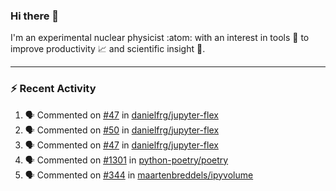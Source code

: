 ### Hi there 👋
I'm an experimental nuclear physicist :atom: with an interest in tools :wrench: to improve productivity :chart_with_upwards_trend: and scientific insight :telescope:.
<!--
**agoose77/agoose77** is a ✨ _special_ ✨ repository because its `README.md` (this file) appears on your GitHub profile.

Here are some ideas to get you started:

- 🔭 I’m currently working on ...
- 🌱 I’m currently learning ...
- 👯 I’m looking to collaborate on ...
- 🤔 I’m looking for help with ...
- 💬 Ask me about ...
- 📫 How to reach me: ...
- 😄 Pronouns: ...
- ⚡ Fun fact: ...
-->

---
### :zap: Recent Activity
<!--START_SECTION:activity-->
1. 🗣 Commented on [#47](https://github.com//danielfrg/jupyter-flex/issues/47) in [danielfrg/jupyter-flex](https://github.com//danielfrg/jupyter-flex)
2. 🗣 Commented on [#50](https://github.com//danielfrg/jupyter-flex/issues/50) in [danielfrg/jupyter-flex](https://github.com//danielfrg/jupyter-flex)
3. 🗣 Commented on [#47](https://github.com//danielfrg/jupyter-flex/issues/47) in [danielfrg/jupyter-flex](https://github.com//danielfrg/jupyter-flex)
4. 🗣 Commented on [#1301](https://github.com//python-poetry/poetry/issues/1301) in [python-poetry/poetry](https://github.com//python-poetry/poetry)
5. 🗣 Commented on [#344](https://github.com//maartenbreddels/ipyvolume/issues/344) in [maartenbreddels/ipyvolume](https://github.com//maartenbreddels/ipyvolume)
<!--END_SECTION:activity-->
